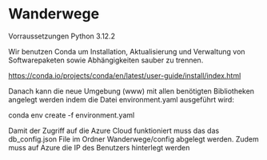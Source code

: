# Wanderwege

Vorraussetzungen
Python 3.12.2

Wir benutzen Conda um Installation, Aktualisierung und Verwaltung von Softwarepaketen sowie Abhängigkeiten sauber zu trennen. 

https://conda.io/projects/conda/en/latest/user-guide/install/index.html

Danach kann die neue Umgebung (www) mit allen benötigten Bibliotheken angelegt werden indem die Datei environment.yaml ausgeführt wird:

conda env create -f environment.yaml

Damit der Zugriff auf die Azure Cloud funktioniert muss das das db_config.json File im Ordner Wanderwege/config abgelegt werden. Zudem muss auf Azure die IP des Benutzers hinterlegt werden

